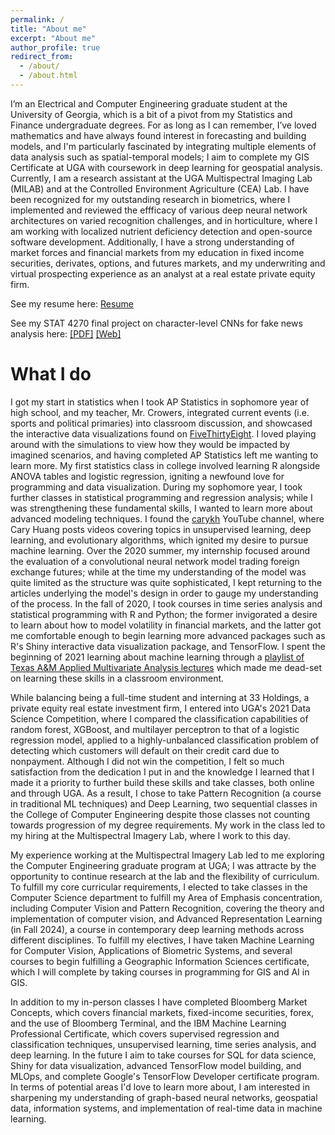 ```yaml
---
permalink: /
title: "About me"
excerpt: "About me"
author_profile: true
redirect_from: 
  - /about/
  - /about.html
---
```


I’m an Electrical and Computer Engineering graduate student at the University of Georgia, which is a bit of a pivot from my Statistics and Finance undergraduate degrees. For as long as I can remember, I’ve loved mathematics and have always found interest in forecasting and building models, and I'm particularly fascinated by integrating multiple elements of data analysis such as spatial-temporal models; I aim to complete my GIS Certificate at UGA with coursework in deep learning for geospatial analysis. Currently, I am a research assistant at the UGA Multispectral Imaging Lab (MILAB) and at the Controlled Environment Agriculture (CEA) Lab. I have been recognized for my outstanding research in biometrics, where I implemented and reviewed the effficacy of various deep neural network architectures on varied recognition challenges, and in horticulture, where I am working with localized nutrient deficiency detection and open-source software development.  Additionally, I have a strong understanding of market forces and financial markets from my education in fixed income securities, derivates, options, and futures markets, and my underwriting and virtual prospecting experience as an analyst at a real estate private equity firm.

See my resume here: [Resume](https://docs.google.com/viewer?url=https://github.com/abenecchi/abenecchi.github.io/raw/main/Andrew_Benecchi_Resume.pdf)

See my STAT 4270 final project on character-level CNNs for fake news analysis here: [[PDF]](https://docs.google.com/viewer?url=https://github.com/abenecchi/abenecchi.github.io/raw/main/benecchiCLCNN.pdf) [[Web]](https://benecchi.dev/clcnn)

What I do
======

I got my start in statistics when I took AP Statistics in sophomore year of high school, and my teacher, Mr. Crowers, integrated current events (i.e. sports and political primaries) into classroom discussion, and showcased the interactive data visualizations found on [FiveThirtyEight](https://www.fivethirtyeight.com). I loved playing around with the simulations to view how they would be impacted by imagined scenarios, and having completed AP Statistics left me wanting to learn more. My first statistics class in college involved learning R alongside ANOVA tables and logistic regression, igniting a newfound love for programming and data visualization. During my sophomore year, I took further classes in statistical programming and regression analysis; while I was strengthening these fundamental skills, I wanted to learn more about advanced modeling techniques. I found the [carykh](https://www.youtube.com/user/carykh) YouTube channel, where Cary Huang posts videos covering topics in unsupervised learning, deep learning, and evolutionary algorithms, which ignited my desire to pursue machine learning. Over the 2020 summer, my internship focused around the evaluation of a convolutional neural network model trading foreign exchange futures; while at the time my understanding of the model was quite limited as the structure was quite sophisticated, I kept returning to the articles underlying the model's design in order to gauge my understanding of the process. In the fall of 2020, I took courses in time series analysis and statistical programming with R and Python; the former invigorated a desire to learn about how to model volatility in financial markets, and the latter got me comfortable enough to begin learning more advanced packages such as R's Shiny interactive data visualization package, and TensorFlow. I spent the beginning of 2021 learning about machine learning through a [playlist of Texas A&M Applied Multivariate Analysis lectures](https://www.youtube.com/playlist?list=PL91cR71aKpekIDFYIUkc2xdFxLu9LAYTg) which made me dead-set on learning these skills in a classroom environment.

While balancing being a full-time student and interning at 33 Holdings, a private equity real estate investment firm, I entered into UGA's 2021 Data Science Competition, where I compared the classification capabilities of random forest, XGBoost, and multilayer perceptron to that of a logistic regression model, applied to a highly-unbalanced classification problem of detecting which customers will default on their credit card due to nonpayment. Although I did not win the competition, I felt so much satisfaction from the dedication I put in and the knowledge I learned that I made it a priority to further build these skills and take classes, both online and through UGA. As a result, I chose to take Pattern Recognition (a course in traditional ML techniques) and Deep Learning, two sequential classes in the College of Computer Engineering despite those classes not counting towards progression of my degree requirements. My work in the class led to my hiring at the Multispectral Imagery Lab, where I work to this day.

My experience working at the Multispectral Imagery Lab led to me exploring the Computer Engineering graduate program at UGA; I was attracte by the opportunity to continue research at the lab and the flexibility of curriculum. To fulfill my core curricular requirements, I elected to take classes in the Computer Science department to fulfill my Area of Emphasis concentration, including Computer Vision and Pattern Recognition, covering the theory and implementation of computer vision, and Advanced Representation Learning (in Fall 2024), a course in contemporary deep learning methods across different disciplines. To fulfill my electives, I have taken Machine Learning for Computer Vision, Applications of Biometric Systems, and several courses to begin fulfilling a Geographic Information Sciences certificate, which I will complete by taking courses in programming for GIS and AI in GIS.

In addition to my in-person classes I have completed Bloomberg Market Concepts, which covers financial markets, fixed-income securities, forex, and the use of Bloomberg Terminal, and the IBM Machine Learning Professional Certificate, which covers supervised regression and classification techniques, unsupervised learning, time series analysis, and deep learning. In the future I aim to take courses for SQL for data science, Shiny for data visualization, advanced TensorFlow model building, and MLOps, and complete Google's TensorFlow Developer certificate program. In terms of potential areas I'd love to learn more about, I am interested in sharpening my understanding of graph-based neural networks, geospatial data, information systems, and implementation of real-time data in machine learning.
